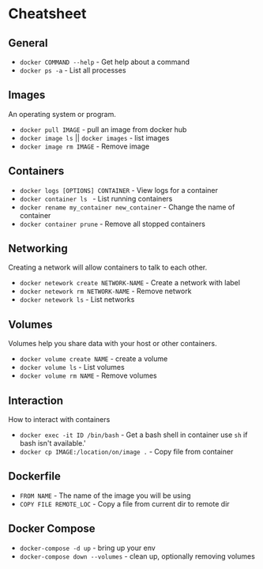 # Cheatsheet

## General
- `docker COMMAND --help` - Get help about a command
- `docker ps -a` - List all processes

## Images 
An operating system or program.

- `docker pull IMAGE` - pull an image from docker hub
- `docker image ls` || `docker images` - list images
- `docker image rm IMAGE` - Remove image

## Containers
- `docker logs [OPTIONS] CONTAINER` - View logs for a container
- `docker container ls ` - List running containers
- `docker rename my_container new_container` - Change the name of container
- `docker container prune` - Remove all stopped containers

## Networking
Creating a network will allow containers to talk to each other.

- `docker netework create NETWORK-NAME` - Create a network with label
- `docker netework rm NETWORK-NAME` - Remove network
- `docker netework ls` - List networks

## Volumes
Volumes help you share data with your host or other containers.
- `docker volume create NAME` - create a volume
- `docker volume ls` - List volumes
- `docker volume rm NAME` - Remove volumes

## Interaction
How to interact with containers
- `docker exec -it ID /bin/bash` - Get a bash shell in container use `sh` if bash isn't available.'
- `docker cp IMAGE:/location/on/image .` - Copy file from container


## Dockerfile
- `FROM NAME` - The name of the image you will be using
- `COPY FILE REMOTE_LOC` - Copy a file from current dir to remote dir

## Docker Compose
- `docker-compose -d up` - bring up your env
- `docker-compose down --volumes` - clean up, optionally removing volumes
